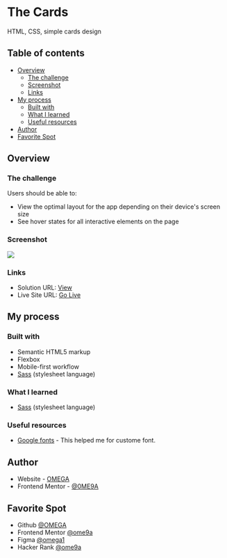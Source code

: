 # The Cards

HTML, CSS, simple cards design

## Table of contents

- [Overview](#overview)
  - [The challenge](#the-challenge)
  - [Screenshot](#screenshot)
  - [Links](#links)
- [My process](#my-process)
  - [Built with](#built-with)
  - [What I learned](#what-i-learned)
  - [Useful resources](#useful-resources)
- [Author](#author)
- [Favorite Spot](#favorite-spot)


## Overview

### The challenge

Users should be able to:

- View the optimal layout for the app depending on their device's screen size
- See hover states for all interactive elements on the page


### Screenshot

![](https://raw.githubusercontent.com/0ME9A/screenshots/main/cards.png)



### Links

- Solution URL: [View](https://github.com/0ME9A/cards/)
- Live Site URL: [Go Live](https://0me9a.github.io/cards/)

## My process

### Built with

- Semantic HTML5 markup
- Flexbox
- Mobile-first workflow
- [Sass](https://sass-lang.com/) (stylesheet language)

### What I learned
- [Sass](https://sass-lang.com/) (stylesheet language)



### Useful resources

- [Google fonts](https://fonts.google.com/) - This helped me for custome font.

## Author

- Website - [OMEGA](https://www.ome9a.com)
- Frontend Mentor - [@0ME9A](https://www.frontendmentor.io/profile/0me9a)

## Favorite Spot
- Github [@OMEGA](https://www.github.com/0me9a)
- Frontend Mentor [@ome9a](https://www.frontendmentor.io/profile/0me9a)
- Figma [@omega1](https://www.figma.com/@omega1)
- Hacker Rank [@ome9a](https://www.hackerrank.com/ome9a)
